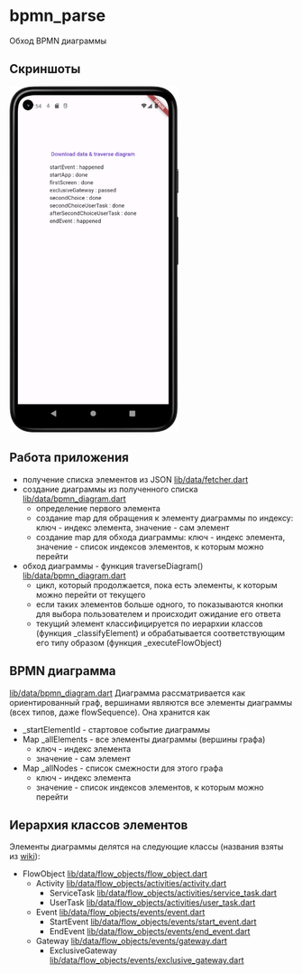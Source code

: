 # bpmn_parse

Обход BPMN диаграммы

## Скриншоты

<img src="assets/varsStorage.png" width="300">

## Работа приложения

- получение списка элементов из JSON [lib/data/fetcher.dart](lib/data/fetcher.dart)
- создание диаграммы из полученного списка [lib/data/bpmn_diagram.dart](lib/data/bpmn_diagram.dart)
  - определение первого элемента
  - создание map для обращения к элементу диаграммы по индексу: ключ - индекс элемента, значение - сам элемент
  - создание map для обхода диаграммы: ключ - индекс элемента, значение - список индексов элементов, к которым можно перейти
- обход диаграммы - функция traverseDiagram() [lib/data/bpmn_diagram.dart](lib/data/bpmn_diagram.dart)
  - цикл, который продолжается, пока есть элементы, к которым можно перейти от текущего
  - если таких элементов больше одного, то показываются кнопки для выбора пользователем и происходит ожидание его ответа
  - текущий элемент классифицируется по иерархии классов (функция _classifyElement) и обрабатывается соответствующим его типу образом (функция _executeFlowObject)

## BPMN диаграмма

[lib/data/bpmn_diagram.dart](lib/data/bpmn_diagram.dart)
Диаграмма рассматривается как ориентированный граф, вершинами являются все элементы диаграммы (всех типов, даже flowSequence).
Она хранится как
- _startElementId - стартовое событие диаграммы
- Map _allElements - все элементы диаграммы (вершины графа)
  - ключ - индекс элемента
  - значение - сам элемент
- Map _allNodes - список смежности для этого графа
  - ключ - индекс элемента
  - значение - список индексов элементов, к которым можно перейти

## Иерархия классов элементов

Элементы диаграммы делятся на следующие классы (названия взяты из [wiki](https://en.wikipedia.org/wiki/Business_Process_Model_and_Notation#Flow_objects_and_connecting_objects)):
- FlowObject [lib/data/flow_objects/flow_object.dart](lib/data/flow_objects/flow_object.dart)
  - Activity [lib/data/flow_objects/activities/activity.dart](lib/data/flow_objects/activities/activity.dart)
    - ServiceTask [lib/data/flow_objects/activities/service_task.dart](lib/data/flow_objects/activities/service_task.dart)
    - UserTask [lib/data/flow_objects/activities/user_task.dart](lib/data/flow_objects/activities/user_task.dart)
  - Event [lib/data/flow_objects/events/event.dart](lib/data/flow_objects/events/event.dart)
    - StartEvent [lib/data/flow_objects/events/start_event.dart](lib/data/flow_objects/events/start_event.dart)
    - EndEvent [lib/data/flow_objects/events/end_event.dart](lib/data/flow_objects/events/end_event.dart)
  - Gateway [lib/data/flow_objects/events/gateway.dart](lib/data/flow_objects/events/gateway.dart)
    - ExclusiveGateway [lib/data/flow_objects/events/exclusive_gateway.dart](lib/data/flow_objects/events/exclusive_gateway.dart)